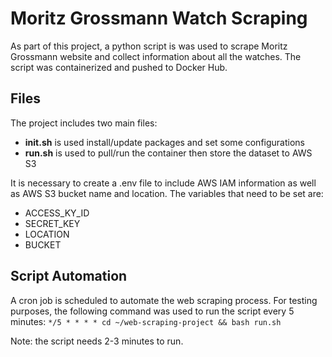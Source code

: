 # Moritz Grossmann Watch Scraping
As part of this project, a python script is was used to scrape Moritz Grossmann website and collect information about all the watches. The script was containerized and pushed to Docker Hub.

## Files
The project includes two main files:
- **init.sh** is used install/update packages and set some configurations
- **run.sh** is used to pull/run the container then store the dataset to AWS S3

It is necessary to create a .env file to include AWS IAM information as well as AWS S3 bucket name and location. The variables that need to be set are:
- ACCESS_KY_ID
- SECRET_KEY
- LOCATION
- BUCKET

## Script Automation
A cron job is scheduled to automate the web scraping process. For testing purposes, the following command was used to run the script every 5 minutes:
`*/5 * * * * cd ~/web-scraping-project && bash run.sh`

Note: the script needs 2-3 minutes to run.
